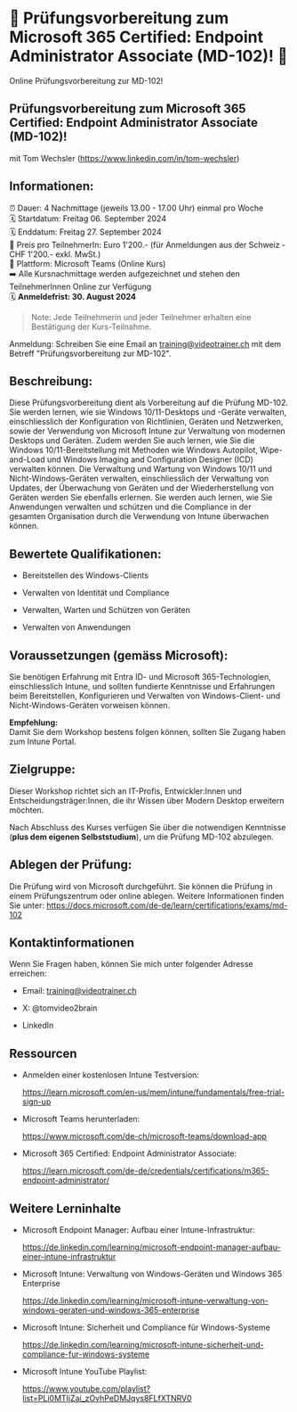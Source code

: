 # 📢 Prüfungsvorbereitung zum Microsoft 365 Certified: Endpoint Administrator Associate (MD-102)! 📢
Online Prüfungsvorbereitung zur MD-102!

## Prüfungsvorbereitung zum Microsoft 365 Certified: Endpoint Administrator Associate (MD-102)!
mit Tom Wechsler (https://www.linkedin.com/in/tom-wechsler)

## Informationen:
⏰ Dauer: 4 Nachmittage (jeweils 13.00 - 17.00 Uhr) einmal pro Woche  
🗓️ Startdatum: Freitag 06. September 2024  
🗓️ Enddatum: Freitag 27. September 2024  
💸 Preis pro TeilnehmerIn: Euro 1'200.- (für Anmeldungen aus der Schweiz - CHF 1'200.- exkl. MwSt.)  
📍 Plattform: Microsoft Teams (Online Kurs)  
➡️ Alle Kursnachmittage werden aufgezeichnet und stehen den TeilnehmerInnen Online zur Verfügung  
🗓️ **Anmeldefrist: 30. August 2024**  

> Note: Jede Teilnehmerin und jeder Teilnehmer erhalten eine Bestätigung der Kurs-Teilnahme.

Anmeldung: Schreiben Sie eine Email an training@videotrainer.ch mit dem Betreff "Prüfungsvorbereitung zur MD-102".  

## Beschreibung:
Diese Prüfungsvorbereitung dient als Vorbereitung auf die Prüfung MD-102. Sie werden lernen, wie sie Windows 10/11-Desktops und -Geräte verwalten, einschliesslich der Konfiguration von Richtlinien, Geräten und Netzwerken, sowie der Verwendung von Microsoft Intune zur Verwaltung von modernen Desktops und Geräten. Zudem werden Sie auch lernen, wie Sie die Windows 10/11-Bereitstellung mit Methoden wie Windows Autopilot, Wipe-and-Load und Windows Imaging and Configuration Designer (ICD) verwalten können. Die Verwaltung und Wartung von Windows 10/11 und Nicht-Windows-Geräten verwalten, einschliesslich der Verwaltung von Updates, der Überwachung von Geräten und der Wiederherstellung von Geräten werden Sie ebenfalls erlernen. Sie werden auch lernen, wie Sie Anwendungen verwalten und schützen und die Compliance in der gesamten Organisation durch die Verwendung von Intune überwachen können.

## Bewertete Qualifikationen:
- Bereitstellen des Windows-Clients

- Verwalten von Identität und Compliance

- Verwalten, Warten und Schützen von Geräten

- Verwalten von Anwendungen

## Voraussetzungen (gemäss Microsoft):
Sie benötigen Erfahrung mit Entra ID- und Microsoft 365-Technologien, einschliesslich Intune, und sollten fundierte Kenntnisse und Erfahrungen beim Bereitstellen, Konfigurieren und Verwalten von Windows-Client- und Nicht-Windows-Geräten vorweisen können.

**Empfehlung:**  
Damit Sie dem Workshop bestens folgen können, sollten Sie Zugang haben zum Intune Portal.

## Zielgruppe:
Dieser Workshop richtet sich an IT-Profis, Entwickler:Innen und Entscheidungsträger:Innen, die ihr Wissen über Modern Desktop erweitern möchten.  

Nach Abschluss des Kurses verfügen Sie über die notwendigen Kenntnisse (**plus dem eigenen Selbststudium**), um die Prüfung MD-102 abzulegen.

## Ablegen der Prüfung:
Die Prüfung wird von Microsoft durchgeführt. Sie können die Prüfung in einem Prüfungszentrum oder online ablegen. Weitere Informationen finden Sie unter: 
https://docs.microsoft.com/de-de/learn/certifications/exams/md-102

## Kontaktinformationen
Wenn Sie Fragen haben, können Sie mich unter folgender Adresse erreichen:

- Email: training@videotrainer.ch

- X: @tomvideo2brain

- LinkedIn

## Ressourcen
- Anmelden einer kostenlosen Intune Testversion:

  https://learn.microsoft.com/en-us/mem/intune/fundamentals/free-trial-sign-up

- Microsoft Teams herunterladen:

  https://www.microsoft.com/de-ch/microsoft-teams/download-app

- Microsoft 365 Certified: Endpoint Administrator Associate:

  https://learn.microsoft.com/de-de/credentials/certifications/m365-endpoint-administrator/

## Weitere Lerninhalte
- Microsoft Endpoint Manager: Aufbau einer Intune-Infrastruktur:

  https://de.linkedin.com/learning/microsoft-endpoint-manager-aufbau-einer-intune-infrastruktur

- Microsoft Intune: Verwaltung von Windows-Geräten und Windows 365 Enterprise  

  https://de.linkedin.com/learning/microsoft-intune-verwaltung-von-windows-geraten-und-windows-365-enterprise

- Microsoft Intune: Sicherheit und Compliance für Windows-Systeme

  https://de.linkedin.com/learning/microsoft-intune-sicherheit-und-compliance-fur-windows-systeme

- Microsoft Intune YouTube Playlist:
  
  https://www.youtube.com/playlist?list=PLi0MTIjZai_zOvhPeDMJqys8FLfXTNRV0
